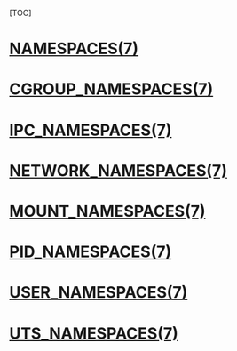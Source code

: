 [TOC]



# [NAMESPACES(7)](http://man7.org/linux/man-pages/man7/namespaces.7.html)





# [CGROUP_NAMESPACES(7)](http://man7.org/linux/man-pages/man7/cgroup_namespaces.7.html)



# [IPC_NAMESPACES(7)](http://man7.org/linux/man-pages/man7/ipc_namespaces.7.html)



# [NETWORK_NAMESPACES(7)](http://man7.org/linux/man-pages/man7/network_namespaces.7.html) 



# [MOUNT_NAMESPACES(7)](http://man7.org/linux/man-pages/man7/mount_namespaces.7.html)



# [PID_NAMESPACES(7)](http://man7.org/linux/man-pages/man7/pid_namespaces.7.html)



# [USER_NAMESPACES(7)](http://man7.org/linux/man-pages/man7/user_namespaces.7.html)



# [UTS_NAMESPACES(7)](http://man7.org/linux/man-pages/man7/uts_namespaces.7.html)